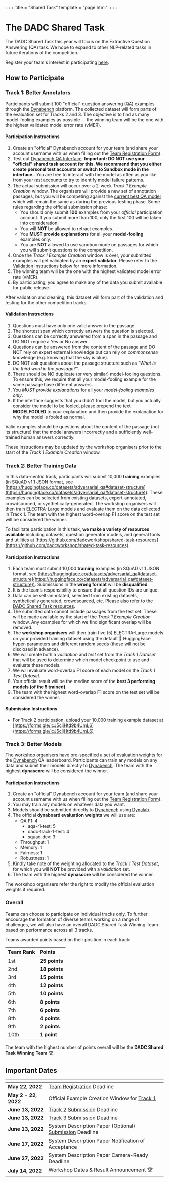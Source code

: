 +++
title = "Shared Task"
template = "page.html"
+++

# The DADC Shared Task
The DADC Shared Task this year will focus on the Extractive Question Answering (QA) task. We hope to expand to other NLP-related tasks in future iterations of the competition.

Register your team's interest in participating [here](https://docs.google.com/forms/d/e/1FAIpQLSfKXEFdkgkvxzZfvtT7EXhmzHjpzTYldca76Fd4P8APfvyGBA/viewform).


## How to Participate
### Track 1: Better Annotators
Participants will submit 100 "official" question answering (QA) examples through the [Dynabench](https://dynabench.org/tasks/qa) platform. The collected dataset will form parts of the evaluation set for Tracks 2 and 3. The objective is to find as many model-fooling examples as possible -- the winning team will be the one with the highest validated model error rate (vMER).

#### Participation Instructions
1. Create an "official" Dynabench account for your team (and share your account username with us when filling out the [Team Registration Form](https://docs.google.com/forms/d/e/1FAIpQLSfKXEFdkgkvxzZfvtT7EXhmzHjpzTYldca76Fd4P8APfvyGBA/viewform)).
2. Test out [Dynabench QA Interface](https://dynabench.org/tasks/qa/create). **Important: DO NOT use your "official" shared task account for this. We recommend that you either create personal test accounts or switch to Sandbox mode in the interface.**. You are free to interact with the model as often as you like from your *test* accounts to try to identify model failure patterns.
3. The actual submission will occur over a 2-week *Track 1 Example Creation* window. The organisers will provide a new set of annotation passages, but you will be competing against the [current best QA model](https://dynabench.org/models/109) which will remain the same as during the previous testing phase. Some rules regarding the official submission phase:
    * You should only submit **100** examples from your *official* participation account. If you submit more than 100, only the first 100 will be taken into consideration.
    * You will **NOT** be allowed to retract examples.
    * You **MUST provide explanations** for all your **model-fooling** examples only.
    * You are **NOT** allowed to use sandbox mode on passages for which you will submit questions to the competition.
4. Once the *Track 1 Example Creation* window is over, your submitted examples will get validated by an **expert validator**. Please refer to the [Validation Instructions](/shared-task/#validation-instructions) below for more information.
5. The winning team will be the one with the highest validated model error rate (vMER).
6. By participating, you agree to make any of the data you submit available for public release.

After validation and cleaning, this dataset will form part of the validation and testing for the other competition tracks.

#### Validation Instructions

1. Questions must have only one valid answer in the passage.
2. The shortest span which correctly answers the question is selected.
3. Questions can be correctly answered from a span in the passage and DO NOT require a Yes or No answer.
4. Questions can be answered from the content of the passage and DO NOT rely on expert external knowledge but can rely on *commonsense* knowledge (e.g. knowing that the sky is blue).
5. DO NOT ask questions about the passage structure such as *"What is the third word in the passage?"*.
6. There should be NO duplicate (or very similar) model-fooling questions. To ensure this, we require that all your model-fooling example for the same passage have different answers.
7. You *MUST provide explanations* for all your *model-fooling examples only*.
8. If the interface suggests that you didn't fool the model, but you actually consider the model to be fooled, please prepend the text **MODELFOOLED** to your explanation and then provide the explanation for why the model is fooled as normal. 

Valid examples should be questions about the content of the passage (not its structure) that the model answers incorrectly and a sufficiently well-trained human answers correctly.

These instructions may be updated by the workshop organisers prior to the start of the *Track 1 Example Creation* window.


### Track 2: Better Training Data
In this data-centric track, participants will submit 10,000 **training** examples (in SQuAD v1.1 JSON format, see [https://huggingface.co/datasets/adversarial_qa#dataset-structure](https://huggingface.co/datasets/adversarial_qa#dataset-structure)). These examples can be selected from existing datasets, expert-annotated, crowdsourced, or synthetically-generated. The workshop organisers will then train ELECTRA-Large models and evaluate them on the data collected in Track 1. The team with the highest word-overlap F1 score on the test set will be considered the winner.

To facilitate participation in this task, **we make a variety of resources available** including datasets, question generator models, and general tools and utilities at [https://github.com/dadcworkshop/shared-task-resources](https://github.com/dadcworkshop/shared-task-resources).

#### Participation Instructions
1. Each team must submit 10,000 **training** examples (in SQuAD v1.1 JSON format, see [https://huggingface.co/datasets/adversarial_qa#dataset-structure](https://huggingface.co/datasets/adversarial_qa#dataset-structure)). Submissions in the **wrong format** will be **disqualified**.
1. It is the team’s responsibility to ensure that all question IDs are unique.
1. Data can be self-annotated, selected from existing datasets, synthetically generated, crowdsourced, etc. Please also refer to the [DADC Shared Task resources](https://github.com/dadcworkshop/shared-task-resources).
1. The submitted data cannot include passages from the test set. These will be made available by the start of the *Track 1 Example Creation* window. Any examples for which we find significant overlap will be removed.
1. The **workshop organisers** will then train five (5) ELECTRA-Large models on your provided training dataset using the default 🤗 HuggingFace hyper-parameters and different random seeds (these will not be disclosed in advance).
1. We will create both a *validation* and *test* set from the *Track 1 Dataset* that will be used to determine which model checkpoint to use and evaluate these models.
1. We will evaluate word-overlap F1 score of each model on the *Track 1 Test Dataset*.
1. Your official result will be the median score of the **best 3 performing models (of the 5 trained)**.
1. The team with the highest word-overlap F1 score on the test set will be considered the winner.

#### Submission Instructions
* For Track 2 participation, upload your 10,000 training example dataset at [https://forms.gle/icJ5cijHtd9b4UmL6](https://forms.gle/icJ5cijHtd9b4UmL6)

### Track 3: Better Models
The workshop organisers have pre-specified a set of evaluation weights for the [Dynabench](https://dynabench.org/tasks/qa) QA leaderboard. Participants can train any models on any data and submit their models directly to [Dynabench](https://dynabench.org/tasks/qa). The team with the highest **dynascore** will be considered the winner.

#### Participation Instructions
1. Create an "official" Dynabench account for your team (and share your account username with us when filling out the [Team Registration Form](https://docs.google.com/forms/d/e/1FAIpQLSfKXEFdkgkvxzZfvtT7EXhmzHjpzTYldca76Fd4P8APfvyGBA/viewform)).
1. You may train any models on whatever data you want.
1. Models should be submitted directly to [Dynabench](https://dynabench.org/tasks/qa) using [Dynalab](https://github.com/facebookresearch/dynalab).
1. The official **dynaboard evaluation weights** we will use are:
    * QA F1: 4
        * aqa-r1-test: 5
        * dadc-track-1-test: 4
        * squad-dev: 3
    * Throughput: 1
    * Memory: 1
    * Fairness: 1
    * Robustness: 1
1. Kindly take note of the weighting allocated to the *Track 1 Test Dataset*, for which you will **NOT** be provided with a *validation* set.
1. The team with the highest **dynascore** will be considered the winner.

The workshop organisers refer the right to modify the official evaluation weights if required.

### Overall
Teams can choose to participate on individual tracks only. To further encourage the formation of diverse teams working on a range of challenges, we will also have an overall DADC Shared Task Winning Team based on performance across all 3 tracks.

Teams awarded points based on their position in each track:

| Team Rank   | Points          |
|:------------|:----------------|
| 1st         | **25 points**   |
| 2nd         | **18 points**   |
| 3rd         | **15 points**   |
| 4th         | **12 points**   |
| 5th         | **10 points**   |
| 6th         | **8 points**    |
| 7th         | **6 points**    |
| 8th         | **4 points**    |
| 9th         | **2 points**    |
| 10th        | **1 point**     |

The team with the highest number of points overall will be the **DADC Shared Task Winning Team** 🏆.

## Important Dates

| <!-- -->             | <!-- -->                                                                                                                          |
|:---------------------|:----------------------------------------------------------------------------------------------------------------------------------|
| **May 22, 2022**     | [Team Registration](https://docs.google.com/forms/d/e/1FAIpQLSfKXEFdkgkvxzZfvtT7EXhmzHjpzTYldca76Fd4P8APfvyGBA/viewform) Deadline |
| **May 2 - 22, 2022** | Official Example Creation Window for [Track 1](/shared-task/#track-1-better-annotators)                                           |
| **June 13, 2022**    | [Track 2](/shared-task/#track-2-better-training-data) [Submission](https://forms.gle/icJ5cijHtd9b4UmL6) Deadline                  |
| **June 13, 2022**    | [Track 3](/shared-task/#track-3-better-models) Submission Deadline                                                                |
| **June 13, 2022**    | System Description Paper (Optional) [Submission](https://forms.gle/iEq4nGp9miy81Qn7A) Deadline                                    |
| **June 17, 2022**    | System Description Paper Notification of Acceptance                                                                               |
| **June 27, 2022**    | System Description Paper Camera-Ready Deadline                                                                                    |                                                                                                        |
| **July 14, 2022**    | Workshop Dates & Result Announcement 🏆                                                                                           |
